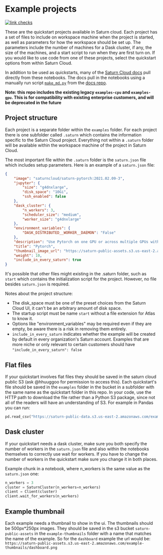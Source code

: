 # Example projects

[![link checks](https://github.com/saturncloud/examples/workflows/link%20checks/badge.svg?branch=main)](https://github.com/saturncloud/examples/actions/workflows/check-links.yml)

These are the quickstart projects available in Saturn cloud. Each project has a set of files to include on workspace machine when the project is started, as well as parameters for how the workspace should be set up. The parameters include the number of machines for a Dask cluster, if any, the size of the machines, and a start script to run when they are first turn on. If you would like to use code from one of these projects, select the quickstart options from within Saturn Cloud.

In addition to be used as quickstarts, many of the [Saturn Cloud docs](http://saturncloud.io/docs) pull directly from these notebooks. The docs pull in the notebooks using a manually run script [`make_md.py`](https://github.com/saturncloud/docs/blob/main/make_md.py) from the [docs repo](https://github.com/saturncloud/docs/).

**Note: this repo includes the existing legacy `examples-cpu` and `examples-gpu`. This is for compatibility with existing enterprise customers, and will be deprecated in the future**

## Project structure

Each project is a separate folder within the `examples` folder. For each project there is one subfolder called `.saturn` which contains the information specific to the Saturn Cloud project. Everything not within a `.saturn` folder will be available within the workspace machine of the project in Saturn Cloud.

The most important file within the `.saturn` folder is the `saturn.json` file which includes setup parameters. Here is an example of a `saturn.json` file:

```json
{
    "image": "saturncloud/saturn-pytorch:2021.02.09-3",
    "jupyter": {
        "size": "g4dnxlarge",
        "disk_space": "10Gi",
        "ssh_enabled": false
    },
    "dask_cluster": {
        "n_workers": 3,
        "scheduler_size": "medium",
        "worker_size": "g4dnxlarge"
    },
    "environment_variables": {
        "DASK_DISTRIBUTED__WORKER__DAEMON": "False"
    },
    "description": "Use Pytorch on one GPU or across multiple GPUs with Dask",
    "title": "Pytorch",
    "thumbnail_image_url": "https://saturn-public-assets.s3.us-east-2.amazonaws.com/example-thumbnails/dashboard.png",
    "weight": 10,
    "include_in_every_saturn": true
}
```

It's possible that other files might existing in the .saturn folder, such as `start` which contains the initialization script for the project. However, no file besides `saturn.json` is required.

Notes about the project structure:

* The disk_space must be one of the preset choices from the Saturn Cloud UI, it can't be an arbitrary amount of disk space.
* The startup script must be name `start` without a file extension for Atlas to know it.
* Options like "environment_variables" may be required even if they are empty, be aware there is a risk in removing them entirely.
* ``include_in_every_saturn`` indicates whether the example will be created by default in every organization's Saturn account. Examples that are more niche or only relevant to certain customers should have ``"include_in_every_saturn": false``

## Flat files

If your quickstart involves flat files they should be saved in the saturn cloud public S3 (ask @hhuuggoo for permission to access this). Each quickstart's file should be saved in the `examples` folder in the bucket in a subfolder with the same name as the quickstart folder in this repo. In your code, use the HTTP path to download the file rather than a Python S3 package, since not all of the readers will have an understanding of S3. For example in Pandas you can run:

```python
pd.read_csv("https://saturn-public-data.s3.us-east-2.amazonaws.com/examples/dashboard/pickup_grouped_by_zone.csv")
```

## Dask cluster

If your quickstart needs a dask cluster, make sure you both specify the number of workers in the `saturn.json` file and also within the notebooks themselves to correctly use wait for workers. If you have to change the number of workers in the quickstart make sure you change it in both places.

Example chunk in a notebook, where n_workers is the same value as the `saturn.json` one:

```python
n_workers = 3
cluster = SaturnCluster(n_workers=n_workers)
client = Client(cluster)
client.wait_for_workers(n_workers)
```

## Example thumbnail

Each example needs a thumbnail to show in the ui. The thumbnails should be 500px*250px images. They should be saved in the s3 bucket `saturn-public-assets` in the `example-thumbnails` folder with a name that matches the name of the example. So for the `dashboard` example the url would be: `https://saturn-public-assets.s3.us-east-2.amazonaws.com/example-thumbnails/dashboard.png`
